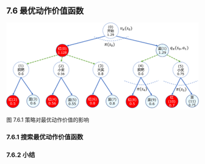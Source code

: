 
## 7.6 最优动作价值函数


<img src="./img/q_star_try.png" width=660>

图 7.6.1 策略对最优动作价值的影响

### 7.6.1 搜索最优动作价值函数

### 7.6.2 小结

